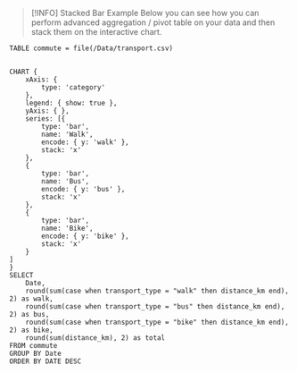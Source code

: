 > [!INFO] Stacked Bar Example
> Below you can see how you can perform advanced aggregation / pivot table on your data and then stack them on the interactive chart.

```sqlseal
TABLE commute = file(/Data/transport.csv)


CHART {
	xAxis: {
		type: 'category'
	},
	legend: { show: true },
	yAxis: { },
	series: [{
		type: 'bar',
		name: 'Walk',
		encode: { y: 'walk' },
		stack: 'x'
	},
	{
		type: 'bar',
		name: 'Bus',
		encode: { y: 'bus' },
		stack: 'x'
	},
	{
		type: 'bar',
		name: 'Bike',
		encode: { y: 'bike' },
		stack: 'x'
	}
]
}
SELECT
	Date,
	round(sum(case when transport_type = "walk" then distance_km end), 2) as walk,
	round(sum(case when transport_type = "bus" then distance_km end), 2) as bus,
	round(sum(case when transport_type = "bike" then distance_km end), 2) as bike,
	round(sum(distance_km), 2) as total
FROM commute
GROUP BY Date
ORDER BY DATE DESC
```
